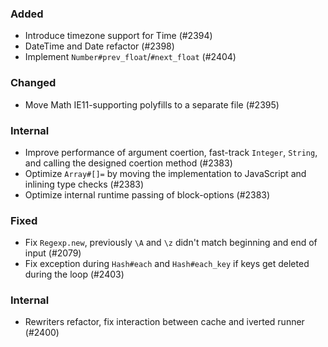 ### Added

- Introduce timezone support for Time (#2394)
- DateTime and Date refactor (#2398)
- Implement `Number#prev_float`/`#next_float` (#2404)

### Changed

- Move Math IE11-supporting polyfills to a separate file (#2395)

### Internal

- Improve performance of argument coertion, fast-track `Integer`, `String`, and calling the designed coertion method (#2383)
- Optimize `Array#[]=` by moving the implementation to JavaScript and inlining type checks (#2383)
- Optimize internal runtime passing of block-options (#2383)

### Fixed

- Fix `Regexp.new`, previously `\A` and `\z` didn't match beginning and end of input (#2079)
- Fix exception during `Hash#each` and `Hash#each_key` if keys get deleted during the loop (#2403)

### Internal

- Rewriters refactor, fix interaction between cache and iverted runner (#2400)

<!--
### Internal
### Changed
### Added
### Removed
### Deprecated
-->

